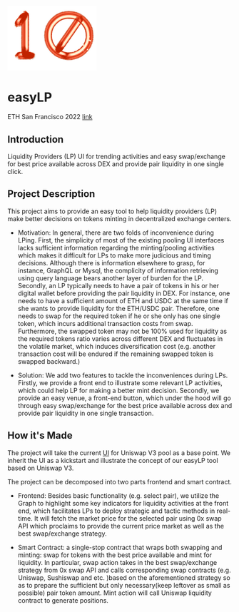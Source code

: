 <img src="./icon.jpg" width="200">

# easyLP

ETH San Francisco 2022 [link](https://ethglobal.com/showcase/easylp-8o44q)

## Introduction

Liquidity Providers (LP) UI for trending activities and easy swap/exchange for best price available across DEX and provide pair liquidity in one single click.

## Project Description

This project aims to provide an easy tool to help liquidity providers (LP) make better decisions on tokens minting in decentralized exchange centers.

- Motivation: In general, there are two folds of inconvenience during LPing. First, the simplicity of most of the existing pooling UI interfaces lacks sufficient information regarding the minting/pooling activities which makes it difficult for LPs to make more judicious and timing decisions. Although there is information elsewhere to grasp, for instance, GraphQL or Mysql, the complicity of information retrieving using query language bears another layer of burden for the LP. Secondly, an LP typically needs to have a pair of tokens in his or her digital wallet before providing the pair liquidity in DEX. For instance, one needs to have a sufficient amount of ETH and USDC at the same time if she wants to provide liquidity for the ETH/USDC pair. Therefore, one needs to swap for the required token if he or she only has one single token, which incurs additional transaction costs from swap. Furthermore, the swapped token may not be 100% used for liquidity as the required tokens ratio varies across different DEX and fluctuates in the volatile market, which induces diversification cost (e.g. another transaction cost will be endured if the remaining swapped token is swapped backward.)

- Solution: We add two features to tackle the inconveniences during LPs. Firstly, we provide a front end to illustrate some relevant LP activities, which could help LP for making a better mint decision. Secondly, we provide an easy venue, a front-end button, which under the hood will go through easy swap/exchange for the best price available across dex and provide pair liquidity in one single transaction.

## How it's Made

The project will take the current [UI](https://app.uniswap.org/#/add/) for Uniswap V3 pool as a base point. We inherit the UI as a kickstart and illustrate the concept of our easyLP tool based on Uniswap V3.

The project can be decomposed into two parts frontend and smart contract. 

- Frontend: Besides basic functionality (e.g. select pair), we utilize the Graph to highlight some key indicators for liquidity activities at the front end, which facilitates LPs to deploy strategic and tactic methods in real-time. It will fetch the market price for the selected pair using 0x swap API which proclaims to provide the current price market as well as the best swap/exchange strategy.

- Smart Contract: a single-stop contract that wraps both swapping and minting: swap for tokens with the best price available and mint for liquidity. In particular, swap action takes in the best swap/exchange strategy from 0x swap API and calls corresponding swap contracts (e.g. Uniswap, Sushiswap and etc. )based on the aforementioned strategy so as to prepare the sufficient but only necessary(keep leftover as small as possible) pair token amount. Mint action will call Uniswap liquidity contract to generate positions.

